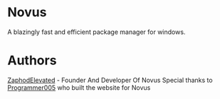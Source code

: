 # Novus
A blazingly fast and efficient package manager for windows.

# Authors
[ZaphodElevated](https://www.github.com/ZaphodElevated) - Founder And Developer Of Novus
Special thanks to [Programmer005](https://github.com/Programmer005) who built the website for Novus
